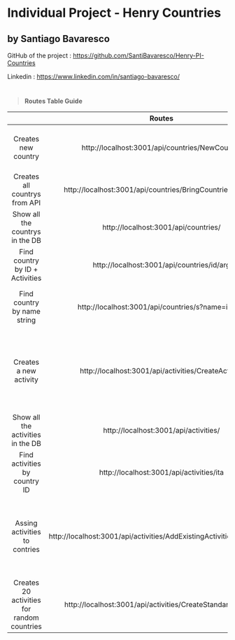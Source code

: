 # Individual Project - Henry Countries 
## by Santiago Bavaresco
GitHub of the project : https://github.com/SantiBavaresco/Henry-PI-Countries

Linkedin : https://www.linkedin.com/in/santiago-bavaresco/
# 

> __Routes Table Guide__

|               | Routes | Description    |
| :---:   | :---: | :---: |
| Creates new country | http://localhost:3001/api/countries/NewCountry |Creates a new country in the DB, it needs to be send an objetc with {ID, name, flag, capital, continent, subregion, area, population, timezone, maps} |
| Creates all countrys from API | http://localhost:3001/api/countries/BringCountriesFromApi | Creates in the DB all the country's that the external API brings. ('https://restcountries.com/v3.1/all') |
|Show all the countrys in the DB | http://localhost:3001/api/countries/ | Show al the countries in the DB |
|Find country by ID + Activities | http://localhost:3001/api/countries/id/arg | Brings all the data from the DB for the ID country that we whant to find (ej: arg) |
| Find country by name string | http://localhost:3001/api/countries/s?name=island | Brings all the data from the DB that match with the name string we put as query and we whant to find (ej: island will bring al the countrys with have in his name the string "island") |
| Creates a new activity | http://localhost:3001/api/activities/CreateActivity | Creates a new activity in the DB, it needs to be send an objetc with { name, difficulty, duration, arrayCountries }, if we send arrayCountries: ["Random"] it wil generate a random array of countrys between 100-125 to add the new activity ( to save the laborious task of data entry). |
| Show all the activities in the DB | http://localhost:3001/api/activities/ | Show al the activities in the DB |
| Find activities by country ID | http://localhost:3001/api/activities/ita | Brings an array of the activities from the DB for the ID country that we whant to find his activity (ej: ita) |
| Assing activities to contries | http://localhost:3001/api/activities/AddExistingActivitiesToCountries | It will recibe an array of existing activities in the DB, and an array of existing countries to assing those countries with the activities. Ej: { ""arrayActivities"": [1,7,3], ""arrayCountries"": [""ARG"",""MEX""] }.  Returns and object with the countris that already have that activity assing. |
 Creates 20 activities for random countries | http://localhost:3001/api/activities/CreateStandarActivities | Creates in the DB  20 activities for random countries, to have some data in the beginning. |


<!-- name	dificulty	duration	season
Turismo de Sol y Playa	1	16	Summer
Parques Acuaticos	2	9	Summer
4x4 OffRoad	4	6	All year
Centros Culturales Historicos	1	8	All year
Senderismo	2	11	Spring
Ciclismo de Montaña	4	6	Spring
Ski	5	8	Winter
Snowboard	5	9	Winter
Escalada deportiva	4	8	All year
Escalada Clasica	5	12	Autumn
Turismo Hipico	1	8	Autumn
Turismo de Golf	2	10	Spring
Camping Indoor	1	24	Summer
Camping Outdoor	3	24	All year
Turismo por leyendas.	1	12	Autumn
Turismo de Aventura	3	15	Winter
Pesca en rios	2	20	Spring
Pescar Embarcado	3	8	Summer
Turismo de Glaciares 	1	8	Autumn -->

